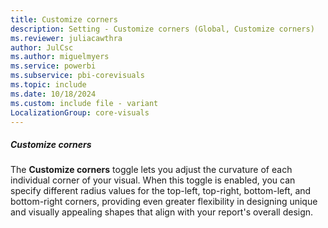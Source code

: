```yaml
---
title: Customize corners
description: Setting - Customize corners (Global, Customize corners)
ms.reviewer: juliacawthra
author: JulCsc
ms.author: miguelmyers
ms.service: powerbi
ms.subservice: pbi-corevisuals
ms.topic: include
ms.date: 10/18/2024
ms.custom: include file - variant
LocalizationGroup: core-visuals
---
```

##### Customize corners

The **Customize corners** toggle lets you adjust the curvature of each individual corner of your visual. When this toggle is enabled, you can specify different radius values for the top-left, top-right, bottom-left, and bottom-right corners, providing even greater flexibility in designing unique and visually appealing shapes that align with your report's overall design.
